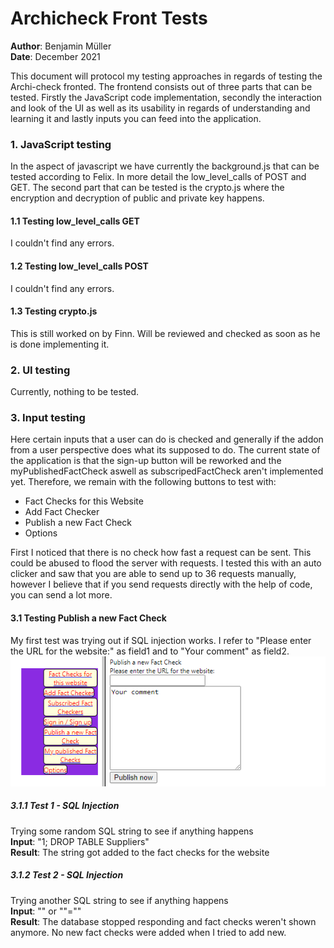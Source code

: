 # Archicheck Front Tests
**Author**: Benjamin Müller  
**Date**: December 2021

This document will protocol my testing approaches in regards of testing the Archi-check fronted.
The frontend consists out of three parts that can be tested. Firstly the JavaScript code implementation, secondly 
the interaction and look of the UI as well as its usability in regards of understanding and learning it and lastly inputs
you can feed into the application.

### 1. JavaScript testing
In the aspect of javascript we have currently the background.js that can be tested according to Felix. In more detail 
the low_level_calls of POST and GET. The second part that can be tested is the crypto.js where the encryption and
decryption of public and private key happens.

#### 1.1 Testing low_level_calls GET
I couldn't find any errors.

#### 1.2 Testing low_level_calls POST
I couldn't find any errors.

#### 1.3 Testing crypto.js
This is still worked on by Finn. Will be reviewed and checked as soon as he is done implementing
it.

### 2. UI testing
Currently, nothing to be tested.

### 3. Input testing
Here certain inputs that a user can do is checked and generally if the addon from a user perspective does what its supposed
to do. The current state of the application is that the sign-up button will be reworked and the myPublishedFactCheck 
aswell as subscripedFactCheck aren't implemented yet. Therefore, we remain with the following buttons to test with:
- Fact Checks for this Website
- Add Fact Checker
- Publish a new Fact Check
- Options

First I noticed that there is no check how fast a request can be sent. This could be abused to 
flood the server with requests. I tested this with an auto clicker and saw that you are able to send up to 36 requests
manually, however I believe that if you send requests directly with the help of code, you can send a lot more.

#### 3.1 Testing Publish a new Fact Check
My first test was trying out if SQL injection works. 
I refer to "Please enter the URL for the website:" as field1 and to "Your comment" as field2.  
![img.png](img.png)
##### 3.1.1 Test 1 - SQL Injection
Trying some random SQL string to see if anything happens  
**Input**: "1; DROP TABLE Suppliers"  
**Result**: The string got added to the fact checks for the website
##### 3.1.2 Test 2 - SQL Injection
Trying another SQL string to see if anything happens  
**Input**: "" or ""=""  
**Result**: The database stopped responding and fact checks weren't shown anymore. No new fact checks
were added when I tried to add new.